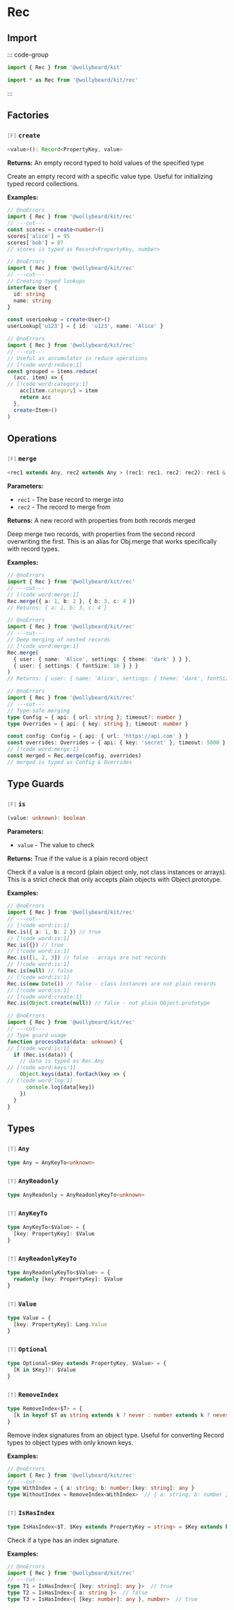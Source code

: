 # Rec

## Import

::: code-group

```typescript [Namespace]
import { Rec } from '@wollybeard/kit'
```

```typescript [Barrel]
import * as Rec from '@wollybeard/kit/rec'
```

:::

## Factories

### <span style="opacity: 0.6; font-weight: normal; font-size: 0.85em;">`[F]`</span> `create`

```typescript
<value>(): Record<PropertyKey, value>
```

<SourceLink href="https://github.com/jasonkuhrt/kit/blob/main/./src/domains/rec/rec.ts#L197" />

**Returns:** An empty record typed to hold values of the specified type

Create an empty record with a specific value type. Useful for initializing typed record collections.

**Examples:**

```typescript twoslash
// @noErrors
import { Rec } from '@wollybeard/kit/rec'
// ---cut---
const scores = create<number>()
scores['alice'] = 95
scores['bob'] = 87
// scores is typed as Record<PropertyKey, number>
```

```typescript twoslash
// @noErrors
import { Rec } from '@wollybeard/kit/rec'
// ---cut---
// Creating typed lookups
interface User {
  id: string
  name: string
}

const userLookup = create<User>()
userLookup['u123'] = { id: 'u123', name: 'Alice' }
```

```typescript twoslash
// @noErrors
import { Rec } from '@wollybeard/kit/rec'
// ---cut---
// Useful as accumulator in reduce operations
// [!code word:reduce:1]
const grouped = items.reduce(
  (acc, item) => {
// [!code word:category:1]
    acc[item.category] = item
    return acc
  },
  create<Item>()
)
```

## Operations

### <span style="opacity: 0.6; font-weight: normal; font-size: 0.85em;">`[F]`</span> `merge`

```typescript
<rec1 extends Any, rec2 extends Any > (rec1: rec1, rec2: rec2): rec1 & rec2
```

<SourceLink href="https://github.com/jasonkuhrt/kit/blob/main/./src/domains/rec/rec.ts#L116" />

**Parameters:**

- `rec1` - The base record to merge into
- `rec2` - The record to merge from

**Returns:** A new record with properties from both records merged

Deep merge two records, with properties from the second record overwriting the first. This is an alias for Obj.merge that works specifically with record types.

**Examples:**

```typescript twoslash
// @noErrors
import { Rec } from '@wollybeard/kit/rec'
// ---cut---
// [!code word:merge:1]
Rec.merge({ a: 1, b: 2 }, { b: 3, c: 4 })
// Returns: { a: 1, b: 3, c: 4 }
```

```typescript twoslash
// @noErrors
import { Rec } from '@wollybeard/kit/rec'
// ---cut---
// Deep merging of nested records
// [!code word:merge:1]
Rec.merge(
  { user: { name: 'Alice', settings: { theme: 'dark' } } },
  { user: { settings: { fontSize: 16 } } }
)
// Returns: { user: { name: 'Alice', settings: { theme: 'dark', fontSize: 16 } } }
```

```typescript twoslash
// @noErrors
import { Rec } from '@wollybeard/kit/rec'
// ---cut---
// Type-safe merging
type Config = { api: { url: string }; timeout?: number }
type Overrides = { api: { key: string }; timeout: number }

const config: Config = { api: { url: 'https://api.com' } }
const overrides: Overrides = { api: { key: 'secret' }, timeout: 5000 }
// [!code word:merge:1]
const merged = Rec.merge(config, overrides)
// merged is typed as Config & Overrides
```

## Type Guards

### <span style="opacity: 0.6; font-weight: normal; font-size: 0.85em;">`[F]`</span> `is`

```typescript
(value: unknown): boolean
```

<SourceLink href="https://github.com/jasonkuhrt/kit/blob/main/./src/domains/rec/rec.ts#L67" />

**Parameters:**

- `value` - The value to check

**Returns:** True if the value is a plain record object

Check if a value is a record (plain object only, not class instances or arrays). This is a strict check that only accepts plain objects with Object.prototype.

**Examples:**

```typescript twoslash
// @noErrors
import { Rec } from '@wollybeard/kit/rec'
// ---cut---
// [!code word:is:1]
Rec.is({ a: 1, b: 2 }) // true
// [!code word:is:1]
Rec.is({}) // true
// [!code word:is:1]
Rec.is([1, 2, 3]) // false - arrays are not records
// [!code word:is:1]
Rec.is(null) // false
// [!code word:is:1]
Rec.is(new Date()) // false - class instances are not plain records
// [!code word:is:1]
// [!code word:create:1]
Rec.is(Object.create(null)) // false - not plain Object.prototype
```

```typescript twoslash
// @noErrors
import { Rec } from '@wollybeard/kit/rec'
// ---cut---
// Type guard usage
function processData(data: unknown) {
// [!code word:is:1]
  if (Rec.is(data)) {
    // data is typed as Rec.Any
// [!code word:keys:1]
    Object.keys(data).forEach(key => {
// [!code word:log:1]
      console.log(data[key])
    })
  }
}
```

## Types

### <span style="opacity: 0.6; font-weight: normal; font-size: 0.85em;">`[T]`</span> `Any`

```typescript
type Any = AnyKeyTo<unknown>
```

<SourceLink href="https://github.com/jasonkuhrt/kit/blob/main/./src/domains/rec/rec.ts#L7" />

### <span style="opacity: 0.6; font-weight: normal; font-size: 0.85em;">`[T]`</span> `AnyReadonly`

```typescript
type AnyReadonly = AnyReadonlyKeyTo<unknown>
```

<SourceLink href="https://github.com/jasonkuhrt/kit/blob/main/./src/domains/rec/rec.ts#L12" />

### <span style="opacity: 0.6; font-weight: normal; font-size: 0.85em;">`[T]`</span> `AnyKeyTo`

```typescript
type AnyKeyTo<$Value> = {
  [key: PropertyKey]: $Value
}
```

<SourceLink href="https://github.com/jasonkuhrt/kit/blob/main/./src/domains/rec/rec.ts#L17" />

### <span style="opacity: 0.6; font-weight: normal; font-size: 0.85em;">`[T]`</span> `AnyReadonlyKeyTo`

```typescript
type AnyReadonlyKeyTo<$Value> = {
  readonly [key: PropertyKey]: $Value
}
```

<SourceLink href="https://github.com/jasonkuhrt/kit/blob/main/./src/domains/rec/rec.ts#L24" />

### <span style="opacity: 0.6; font-weight: normal; font-size: 0.85em;">`[T]`</span> `Value`

```typescript
type Value = {
  [key: PropertyKey]: Lang.Value
}
```

<SourceLink href="https://github.com/jasonkuhrt/kit/blob/main/./src/domains/rec/rec.ts#L31" />

### <span style="opacity: 0.6; font-weight: normal; font-size: 0.85em;">`[T]`</span> `Optional`

```typescript
type Optional<$Key extends PropertyKey, $Value> = {
  [K in $Key]?: $Value
}
```

<SourceLink href="https://github.com/jasonkuhrt/kit/blob/main/./src/domains/rec/rec.ts#L123" />

### <span style="opacity: 0.6; font-weight: normal; font-size: 0.85em;">`[T]`</span> `RemoveIndex`

```typescript
type RemoveIndex<$T> = {
  [k in keyof $T as string extends k ? never : number extends k ? never : k]: $T[k]
}
```

<SourceLink href="https://github.com/jasonkuhrt/kit/blob/main/./src/domains/rec/rec.ts#L139" />

Remove index signatures from an object type. Useful for converting Record types to object types with only known keys.

**Examples:**

```typescript twoslash
// @noErrors
import { Rec } from '@wollybeard/kit/rec'
// ---cut---
type WithIndex = { a: string; b: number;[key: string]: any }
type WithoutIndex = RemoveIndex<WithIndex>  // { a: string; b: number }
```

### <span style="opacity: 0.6; font-weight: normal; font-size: 0.85em;">`[T]`</span> `IsHasIndex`

```typescript
type IsHasIndex<$T, $Key extends PropertyKey = string> = $Key extends keyof $T ? true : false
```

<SourceLink href="https://github.com/jasonkuhrt/kit/blob/main/./src/domains/rec/rec.ts#L155" />

Check if a type has an index signature.

**Examples:**

```typescript twoslash
// @noErrors
import { Rec } from '@wollybeard/kit/rec'
// ---cut---
type T1 = IsHasIndex<{ [key: string]: any }>  // true
type T2 = IsHasIndex<{ a: string }>  // false
type T3 = IsHasIndex<{ [key: number]: any }, number>  // true
```
